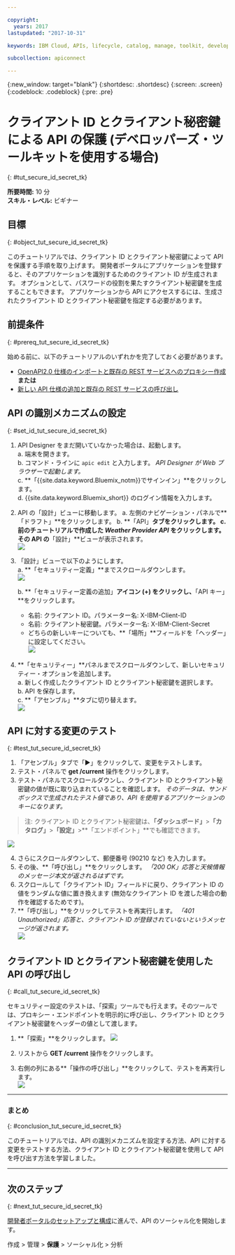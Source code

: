```yaml
---

copyright:
  years: 2017
lastupdated: "2017-10-31"

keywords: IBM Cloud, APIs, lifecycle, catalog, manage, toolkit, develop, dev portal, tutorials

subcollection: apiconnect

---
```


{:new_window: target="blank"}
{:shortdesc: .shortdesc}
{:screen: .screen}
{:codeblock: .codeblock}
{:pre: .pre}

# クライアント ID とクライアント秘密鍵による API の保護 (デベロッパーズ・ツールキットを使用する場合)
{: #tut_secure_id_secret_tk}

**所要時間:** 10 分  
**スキル・レベル:** ビギナー


## 目標
{: #object_tut_secure_id_secret_tk}

このチュートリアルでは、クライアント ID とクライアント秘密鍵によって API を保護する手順を取り上げます。 開発者ポータルにアプリケーションを登録すると、そのアプリケーションを識別するためのクライアント ID が生成されます。 オプションとして、パスワードの役割を果たすクライアント秘密鍵を生成することもできます。 アプリケーションから API にアクセスするには、生成されたクライアント ID とクライアント秘密鍵を指定する必要があります。


## 前提条件
{: #prereq_tut_secure_id_secret_tk}

始める前に、以下のチュートリアルのいずれかを完了しておく必要があります。
- [OpenAPI2.0 仕様のインポートと既存の REST サービスへのプロキシー作成](/docs/services/apiconnect/tutorials?topic=apiconnect-tut_rest_landing)
       **または**  
- [新しい API 仕様の追加と既存の REST サービスの呼び出し](/docs/services/apiconnect/tutorials?topic=apiconnect-tut_rest_landing)


## API の識別メカニズムの設定
{: #set_id_tut_secure_id_secret_tk}

1. API Designer をまだ開いていなかった場合は、起動します。  
   a. 端末を開きます。  
   b. コマンド・ラインに `apic edit` と入力します。 _API Designer が Web ブラウザーで起動します。_    
   c. **「{{site.data.keyword.Bluemix_notm}}でサインイン」**をクリックします。  
   d. {{site.data.keyword.Bluemix_short}} のログイン情報を入力します。  

2. API の「設計」ビューに移動します。
    a. 左側のナビゲーション・パネルで**「ドラフト」**をクリックします。 
    b. **「API」**タブをクリックします。
    c. 前のチュートリアルで作成した _Weather Provider API_ をクリックします。 その API の**「設計」**ビューが表示されます。  
    ![](images/1_goto_drafts_api.png)  

3. 「設計」ビューで以下のようにします。  
   a. **「セキュリティー定義」**までスクロールダウンします。  
    ![](images/1b.png) 

   b. **「セキュリティー定義の追加」**アイコン (+) をクリックし、**「API キー」**をクリックします。  
      - 名前: クライアント ID。パラメーター名: X-IBM-Client-ID  
      - 名前: クライアント秘密鍵。パラメーター名: X-IBM-Client-Secret  
      - どちらの新しいキーについても、**「場所」**フィールドを「ヘッダー」に設定してください。  
      ![](images/2a.png)    

4. **「セキュリティー」**パネルまでスクロールダウンして、新しいセキュリティー・オプションを追加します。  
   a. 新しく作成したクライアント ID とクライアント秘密鍵を選択します。  
   b. API を保存します。  
   c. **「アセンブル」**タブに切り替えます。  
    ![](images/3a.png) 

## API に対する変更のテスト
{: #test_tut_secure_id_secret_tk}

1. 「アセンブル」タブで「►」をクリックして、変更をテストします。
2. テスト・パネルで **get /current** 操作をクリックします。
3. テスト・パネルでスクロールダウンし、クライアント ID とクライアント秘密鍵の値が既に取り込まれていることを確認します。 _そのデータは、サンドボックスで生成されたテスト値であり、API を使用するアプリケーションのキーになります。_  
> 注: クライアント ID とクライアント秘密鍵は、**「ダッシュボード」**>**「カタログ」**>**「設定」**>**「エンドポイント」**でも確認できます。  

 ![](images/test_api_keys_1.png)

4. さらにスクロールダウンして、郵便番号 (90210 など) を入力します。 
5. その後、**「呼び出し」**をクリックします。 _「200 OK」応答と天候情報のメッセージ本文が返されるはずです。_  
6. スクロールして「クライアント ID」フィールドに戻り、クライアント ID の値をランダムな値に置き換えます (無効なクライアント ID を渡した場合の動作を確認するためです)。  
7. **「呼び出し」**をクリックしてテストを再実行します。 _「401 Unauthorized」応答と、クライアント ID が登録されていないというメッセージが返されます。_  
  ![](images/test_api_keys_3.png)  
  

## クライアント ID とクライアント秘密鍵を使用した API の呼び出し
{: #call_tut_secure_id_secret_tk}

セキュリティー設定のテストは、「探索」ツールでも行えます。そのツールでは、プロキシー・エンドポイントを明示的に呼び出し、クライアント ID とクライアント秘密鍵をヘッダーの値として渡します。


1. **「探索」**をクリックします。
    ![](images/explore_1.png)

2. リストから **GET /current** 操作をクリックします。  

3. 右側の列にある**「操作の呼び出し」**をクリックして、テストを再実行します。  
    ![](images/4.png)  
    
---

### まとめ
{: #conclusion_tut_secure_id_secret_tk}

このチュートリアルでは、API の識別メカニズムを設定する方法、API に対する変更をテストする方法、クライアント ID とクライアント秘密鍵を使用して API を呼び出す方法を学習しました。 

---

## 次のステップ
{: #next_tut_secure_id_secret_tk}

[開発者ポータルのセットアップと構成](tut_config_dev_portal.html)に進んで、API のソーシャル化を開始します。

作成 > 管理 > **保護** > ソーシャル化 > 分析
